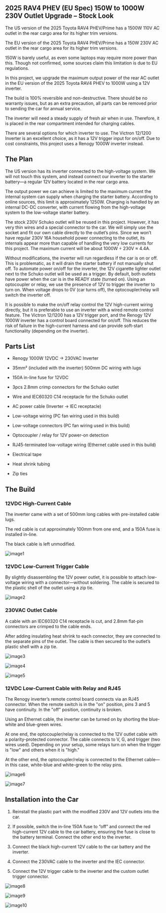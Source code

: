 ## 2025 RAV4 PHEV (EU Spec) 150W to 1000W 230V Outlet Upgrade – Stock Look

The US version of the 2025 Toyota RAV4 PHEV/Prime has a 1500W 110V AC outlet in the rear cargo area for its higher trim versions.

The EU version of the 2025 Toyota RAV4 PHEV/Prime has a 150W 230V AC outlet in the rear cargo area for its higher trim versions.

150W is barely useful, as even some laptops may require more power than this. Though not confirmed, some sources claim this limitation is due to EU regulations.

In this project, we upgrade the maximum output power of the rear AC outlet in the EU version of the 2025 Toyota RAV4 PHEV to 1000W using a 12V inverter.

The build is 100% reversible and non-destructive. There should be no warranty issues, but as an extra precaution, all parts can be removed prior to sending the car for annual service.

The inverter will need a steady supply of fresh air when in use. Therefore, it is placed in the rear compartment intended for charging cables.

There are several options for which inverter to use. The Victron 12/1200 Inverter is an excellent choice, as it has a 12V trigger input for on/off. Due to cost constraints, this project uses a Renogy 1000W inverter instead.


## The Plan

The US version has its inverter connected to the high-voltage system. We will not touch this system, and instead connect our inverter to the starter battery—a regular 12V battery located in the rear cargo area.

The output power we can achieve is limited to the maximum current the internal system can supply when charging the starter battery. According to online sources, this limit is approximately 1250W. Charging is handled by an internal DC-DC converter, with current flowing from the high-voltage system to the low-voltage starter battery.

The stock 230V Schuko outlet will be reused in this project. However, it has very thin wires and a special connector to the car. We will simply use the socket and fit our own cable directly to the outlet’s pins. Since we won’t have regular 230V 16A household power connecting to the outlet, its internals appear more than capable of handling the very low currents for this project. The maximum current will be about 1000W ÷ 230V ≈ 4.4A.

Without modifications, the inverter will run regardless if the car is on or off. This is problematic, as it will drain the starter battery if not manually shut off. To automate power on/off for the inverter, the 12V cigarette lighter outlet next to the Schuko outlet will be used as a trigger. By default, both outlets have power when the car is in the READY state (turned on). Using an optocoupler or relay, we use the presence of 12V to trigger the inverter to turn on. When voltage drops to 0V (car turns off), the optocoupler/relay will switch the inverter off.

It is possible to make the on/off relay control the 12V high-current wiring directly, but it is preferable to use an inverter with a wired remote control feature. The Victron 12/1200 has a 12V trigger port, and the Renogy 12V 1000W inverter has a control board connected for on/off. This reduces the risk of failure in the high-current harness and can provide soft-start functionality (depending on the inverter).


## Parts List

- Renogy 1000W 12VDC → 230VAC Inverter

- 35mm² (included with the inverter) 500mm DC wiring with lugs

- 150A in-line fuse for 12VDC

- 3pcs 2.8mm crimp connectors for the Schuko outlet

- Wire and IEC60320 C14 receptacle for the Schuko outlet

- AC power cable (Inverter → IEC receptacle)

- Low-voltage wiring (PC fan wiring used in this build)

- Low-voltage connectors (PC fan wiring used in this build)

- Optocoupler / relay for 12V power-on detection

- RJ45-terminated low-voltage wiring (Ethernet cable used in this build)

- Electrical tape

- Heat shrink tubing

- Zip ties


## The Build

### 12VDC High-Current Cable

The inverter came with a set of 500mm long cables with pre-installed cable lugs.

The red cable is cut approximately 100mm from one end, and a 150A fuse is installed in-line.

The black cable is left unmodified.

![image1](images/1.jpeg "the red cable")


### 12VDC Low-Current Trigger Cable

By slightly disassembling the 12V power outlet, it is possible to attach low-voltage wiring with a connector—without soldering. The cable is secured to the plastic shell of the outlet using a zip tie.

![image2](images/2.jpeg "12V trigger")


### 230VAC Outlet Cable

A cable with an IEC60320 C14 receptacle is cut, and 2.8mm flat-pin connectors are crimped to the cable ends.

After adding insulating heat shrink to each connector, they are connected to the separate pins of the outlet. The cable is then secured to the outlet’s plastic shell with a zip tie.

![image3](images/3.jpeg "IEC w crimps")

![image4](images/4.jpeg "IEC w crimps and tubing")

![image5](images/5.jpeg "outlets assembled")


### 12VDC Low-Current Cable with Relay and RJ45

The Renogy inverter’s remote control board connects via an RJ45 connector. When the remote switch is in the "on" position, pins 3 and 5 have continuity. In the "off" position, continuity is broken.

Using an Ethernet cable, the inverter can be turned on by shorting the blue-white and blue-green wires.

At one end, the optocoupler/relay is connected to the 12V outlet cable with a polarity-protected connector. The cable connects to V, G, and trigger (two wires used). Depending on your setup, some relays turn on when the trigger is "low" and others when it is "high."

At the other end, the optocoupler/relay is connected to the Ethernet cable—in this case, white-blue and white-green to the relay pins.

![image6](images/6.jpeg "the relay")

![image7](images/7.jpeg "the relay, wrapped")


## Installation into the Car

1. Reinstall the plastic part with the modified 230V and 12V outlets into the car.

2. If possible, switch the in-line 150A fuse to “off” and connect the red high-current 12V cable to the car battery, ensuring the fuse is close to the battery terminal. Connect the other end to the inverter.

3. Connect the black high-current 12V cable to the car battery and the inverter.

4. Connect the 230VAC cable to the inverter and the IEC connector.

5. Connect the 12V trigger cable to the inverter and the custom outlet trigger connector.

![image8](images/8.jpeg "installed")

![image9](images/9.jpeg "plastic panels reinstalled")

![image10](images/10.jpeg "closed cargo lid")